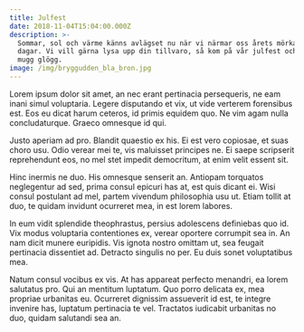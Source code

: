 ```yaml
---
title: Julfest
date: 2018-11-04T15:04:00.000Z
description: >-
  Sommar, sol och värme känns avlägset nu när vi närmar oss årets mörkaste
  dagar. Vi vill gärna lysa upp din tillvaro, så kom på vår julfest och ta en
  mugg glögg.
image: /img/bryggudden_bla_bron.jpg
---
```

Lorem ipsum dolor sit amet, an nec erant pertinacia persequeris, ne eam inani simul voluptaria. Legere disputando et vix, ut vide verterem forensibus est. Eos eu dicat harum ceteros, id primis equidem quo. Ne vim agam nulla concludaturque. Graeco omnesque id qui.

Justo aperiam ad pro. Blandit quaestio ex his. Ei est vero copiosae, et suas choro usu. Odio verear mei te, vis maluisset principes ne. Ei saepe scripserit reprehendunt eos, no mel stet impedit democritum, at enim velit essent sit.

Hinc inermis ne duo. His omnesque senserit an. Antiopam torquatos neglegentur ad sed, prima consul epicuri has at, est quis dicant ei. Wisi consul postulant ad mel, partem vivendum philosophia usu ut. Etiam tollit at duo, te quidam invidunt ocurreret mea, in est lorem labores.

In eum vidit splendide theophrastus, persius adolescens definiebas quo id. Vix modus voluptaria contentiones ex, verear oportere corrumpit sea in. An nam dicit munere euripidis. Vis ignota nostro omittam ut, sea feugait pertinacia dissentiet ad. Detracto singulis no per. Eu duis sonet voluptatibus mea.

Natum consul vocibus ex vis. At has appareat perfecto menandri, ea lorem salutatus pro. Qui an mentitum luptatum. Quo porro delicata ex, mea propriae urbanitas eu. Ocurreret dignissim assueverit id est, te integre invenire has, luptatum pertinacia te vel. Tractatos iudicabit urbanitas no duo, quidam salutandi sea an.
